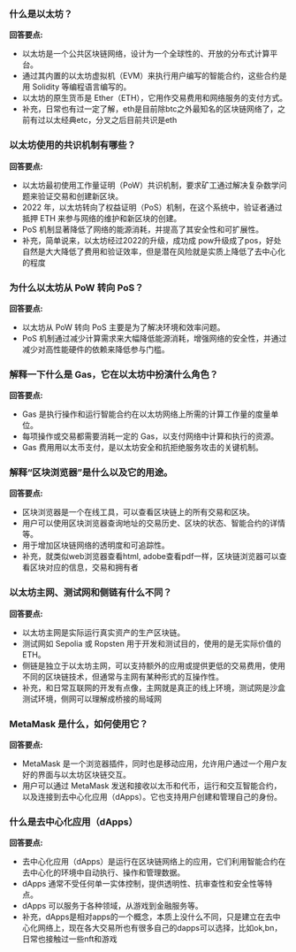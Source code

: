 ### 什么是以太坊？

**回答要点:**

- 以太坊是一个公共区块链网络，设计为一个全球性的、开放的分布式计算平台。
- 通过其内置的以太坊虚拟机（EVM）来执行用户编写的智能合约，这些合约是用 Solidity 等编程语言编写的。
- 以太坊的原生货币是 Ether（ETH），它用作交易费用和网络服务的支付方式。
- 补充，日常也有过一定了解，eth是目前除btc之外最知名的区块链网络了，之前有过以太经典etc，分叉之后目前共识是eth

### 以太坊使用的共识机制有哪些？

**回答要点:**

- 以太坊最初使用工作量证明（PoW）共识机制，要求矿工通过解决复杂数学问题来验证交易和创建新区块。
- 2022 年，以太坊转向了权益证明（PoS）机制，在这个系统中，验证者通过抵押 ETH 来参与网络的维护和新区块的创建。
- PoS 机制显著降低了网络的能源消耗，并提高了其安全性和可扩展性。
- 补充，简单说来，以太坊经过2022的升级，成功成 pow升级成了pos，好处自然是大大降低了费用和验证效率，但是潜在风险就是实质上降低了去中心化的程度

### 为什么以太坊从 PoW 转向 PoS？

**回答要点:**

- 以太坊从 PoW 转向 PoS 主要是为了解决环境和效率问题。
- PoS 机制通过减少计算需求来大幅降低能源消耗，增强网络的安全性，并通过减少对高性能硬件的依赖来降低参与门槛。

### 解释一下什么是 Gas，它在以太坊中扮演什么角色？

**回答要点:**

- Gas 是执行操作和运行智能合约在以太坊网络上所需的计算工作量的度量单位。
- 每项操作或交易都需要消耗一定的 Gas，以支付网络中计算和执行的资源。
- Gas 费用用以太币支付，是以太坊安全和抗拒绝服务攻击的关键机制。

### 解释“区块浏览器”是什么以及它的用途。

**回答要点:**

- 区块浏览器是一个在线工具，可以查看区块链上的所有交易和区块。
- 用户可以使用区块浏览器查询地址的交易历史、区块的状态、智能合约的详情等。
- 用于增加区块链网络的透明度和可追踪性。
- 补充，就类似web浏览器查看html, adobe查看pdf一样，区块链浏览器可以查看区块对应的信息，交易和拥有者

### 以太坊主网、测试网和侧链有什么不同？

**回答要点:**

- 以太坊主网是实际运行真实资产的生产区块链。
- 测试网如 Sepolia 或 Ropsten 用于开发和测试目的，使用的是无实际价值的 ETH。
- 侧链是独立于以太坊主网，可以支持额外的应用或提供更低的交易费用，使用不同的区块链技术，但通常与主网有某种形式的互操作性。
- 补充，和日常互联网的开发有点像，主网就是真正的线上环境，测试网是沙盒测试环境，侧网可以理解成桥接的局域网

### MetaMask 是什么，如何使用它？

**回答要点:**

- MetaMask 是一个浏览器插件，同时也是移动应用，允许用户通过一个用户友好的界面与以太坊区块链交互。
- 用户可以通过 MetaMask 发送和接收以太币和代币，运行和交互智能合约，以及连接到去中心化应用（dApps）。它也支持用户创建和管理自己的身份。

### 什么是去中心化应用（dApps）

**回答要点:**

- 去中心化应用（dApps）是运行在区块链网络上的应用，它们利用智能合约在去中心化的环境中自动执行、操作和管理数据。
- dApps 通常不受任何单一实体控制，提供透明性、抗审查性和安全性等特点。
- dApps 可以服务于各种领域，从游戏到金融服务等。
- 补充，dApps是相对apps的一个概念，本质上没什么不同，只是建立在去中心化网络上，现在各大交易所也有很多自己的dapps可以选择，比如ok,bn，日常也接触过一些nft和游戏